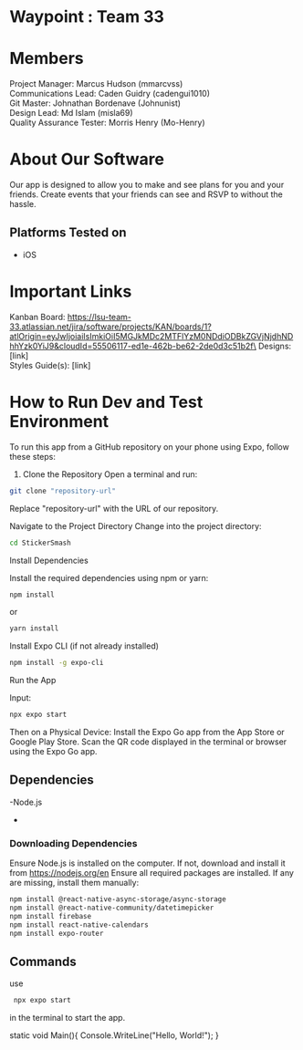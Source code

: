 # Waypoint : Team 33
# Members
Project Manager: Marcus Hudson (mmarcvss)\
Communications Lead: Caden Guidry (cadengui1010)\
Git Master: Johnathan Bordenave (Johnunist)\
Design Lead: Md Islam (misla69)\
Quality Assurance Tester: Morris Henry (Mo-Henry)

# About Our Software
Our app is designed to allow you to make and see plans for you and your friends. Create events that your friends can see and RSVP to without the hassle. 

## Platforms Tested on
- iOS
# Important Links
Kanban Board: https://lsu-team-33.atlassian.net/jira/software/projects/KAN/boards/1?atlOrigin=eyJwIjoiaiIsImkiOiI5MGJkMDc2MTFlYzM0NDdiODBkZGVjNjdhNDhhYzk0YiJ9&cloudId=55506117-ed1e-462b-be62-2de0d3c51b2f\
Designs: [link]\
Styles Guide(s): [link]

# How to Run Dev and Test Environment
To run this app from a GitHub repository on your phone using Expo, follow these steps:
1. Clone the Repository
Open a terminal and run:
```sh
git clone "repository-url"
```
Replace "repository-url" with the URL of our repository.

Navigate to the Project Directory
Change into the project directory:
```sh
cd StickerSmash
```
Install Dependencies

Install the required dependencies using npm or yarn:
```sh
npm install
```
or
```sh
yarn install
```

Install Expo CLI (if not already installed)
```sh
npm install -g expo-cli
```
Run the App

Input:

```sh
npx expo start
```

Then on a Physical Device:
Install the Expo Go app from the App Store or Google Play Store.
Scan the QR code displayed in the terminal or browser using the Expo Go app.

## Dependencies
-Node.js

- 
### Downloading Dependencies
Ensure Node.js is installed on the computer. If not, download and install it from https://nodejs.org/en
Ensure all required packages are installed. If any are missing, install them manually:
```sh
npm install @react-native-async-storage/async-storage
npm install @react-native-community/datetimepicker
npm install firebase
npm install react-native-calendars
npm install expo-router
```

## Commands
use
```sh
 npx expo start
```
in the terminal to start the app.


static void Main(){
	Console.WriteLine("Hello, World!");
}
```
